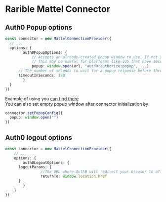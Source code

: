 # Rarible Mattel Connector

## Auth0 Popup options

```ts
const connector = new MattelConnectionProvider({
  // ...
  options: {
		auth0PopupOptions: {
			// Accepts an already-created popup window to use. If not specified, the SDK will create its own.
			// This may be useful for platforms like iOS that have security restrictions around when popups can be invoked (e.g. from a user click event)
			popup: window.open(url, "auth0:authorize:popup", ...),
      // The number of seconds to wait for a popup response before throwing a timeout error. Defaults to 180
      timeoutInSeconds: 180
		}
  }
})
```

Example of using you [can find there](https://github.com/rarible/sdk/blob/master/packages/example/src/pages/connect/connect-options.tsx)<br/>
You can also set empty popup window after connector initialization by
```ts
connector.setPopupConfig({
  popup: window.open("")
})
```

## Auth0 logout options
```ts
const connector = new MattelConnectionProvider({
	// ...
	options: {
		auth0LogoutOptions: {
      logoutParams: {
				//The URL where Auth0 will redirect your browser to after the logout.
				returnTo: window.location.href
      }
		}
	}
})
```
